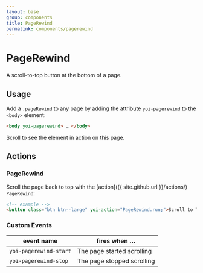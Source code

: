 ```yaml
---
layout: base
group: components
title: PageRewind
permalink: components/pagerewind
---
```


# PageRewind

<p class="intro">A scroll-to-top button at the bottom of a page.</p>

## Usage

Add a `.pageRewind` to any page by adding the attribute `yoi-pagerewind` to the `<body>` element:

```html
<body yoi-pagerewind> … </body>
```

Scroll to see the element in action on this page.

## Actions

### PageRewind

Scroll the page back to top with the [action]({{ site.github.url }}/actions/) `PageRewind`:

```html
<!-- example -->
<button class="btn btn--large" yoi-action="PageRewind.run;">Scroll to Top</button>
```

### Custom Events

| event name             | fires when …               |
| ---------------------- | -------------------------- |
| `yoi-pagerewind-start` | The page started scrolling |
| `yoi-pagerewind-stop`  | The page stopped scrolling |
